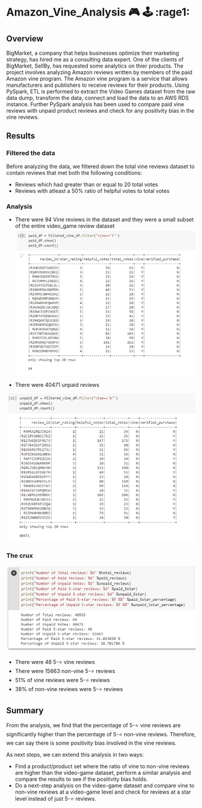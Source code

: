 # Amazon_Vine_Analysis :video_game:	:joystick: :rage1:	

## Overview

BigMarket, a company that helps businesses optimize their marketing strategy, has hired me as a consulting data expert. One of the clients of BigMarket, SellBy, has requested some analytics on thier products. The project involves analyzing Amazon reviews written by members of the paid Amazon vine program. The Amazon vine program is a service that allows manufacturers and publishers to receive reviews for their products. Using PySpark, ETL is performed to extract the Video Games dataset from the raw data dump, transform the data, connect and load the data to an AWS RDS instance. Further PySpark analysis has been used to compare paid vine reviews with unpaid product reviews and check for any positivity bias in the vine reviews.

## Results

### Filtered the data
Before analyzing the data, we filtered down the total vine reviews dataset to contain reviews that met both the following conditions:
* Reviews which had greater than or equal to 20 total votes
* Reviews with atleast a 50% ratio of helpful votes to total votes

### Analysis
* There were 94 Vine reviews in the dataset and they were a small subset of the entire video_game review dataset
![analysis images](paid.PNG)

* There were 40471 unpaid reviews

![analysis images](unpaid.PNG)

### The crux
![analysis images](result1.PNG)
* There were 48 5-:star:	 vine reviews
* There were 15663 non-vine 5-:star:	 reviews
* 51% of vine reviews were 5-:star:	 reviews
* 38% of non-vine reviews were 5-:star:	 reviews 

## Summary

From the analysis, we find that the percentage of 5-:star: vine reviews are significantly higher than the percentage of 5-:star: non-vine reviews. Therefore, we can say there is some positivity bias involved in the vine reviews.

As next steps, we can extend this analysis in two ways:
* Find a product/product set where the ratio of vine to non-vine reviews are higher than the video-game dataset, perform a similar analysis and compare the results to see if the positivity bias holds.
* Do a next-step analysis on the video-game dataset and compare vine to non-vine reviews at a video-game level and check for reviews at a star level instead of just 5-:star: reviews.
